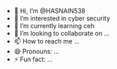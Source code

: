 - 👋 Hi, I’m @HASNAIN538
- 👀 I’m interested in cyber security
- 🌱 I’m currently learning ceh
- 💞️ I’m looking to collaborate on ...
- 📫 How to reach me ...
- 😄 Pronouns: ...
- ⚡ Fun fact: ...

<!---
HASNAIN538/HASNAIN538 is a ✨ special ✨ repository because its `README.md` (this file) appears on your GitHub profile.
You can click the Preview link to take a look at your changes.
--->
